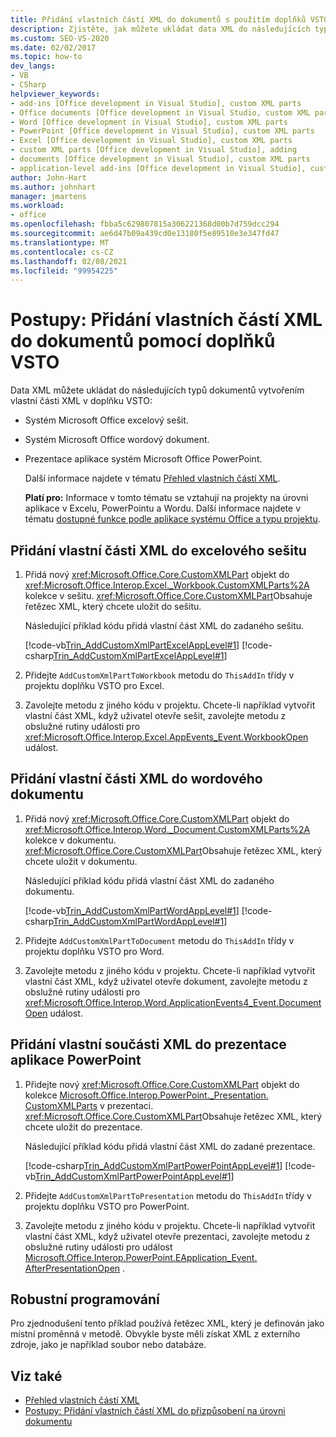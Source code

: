 ```yaml
---
title: Přidání vlastních částí XML do dokumentů s použitím doplňků VSTO
description: Zjistěte, jak můžete ukládat data XML do následujících typů dokumentů vytvořením vlastní části XML v doplňku VSTO.
ms.custom: SEO-VS-2020
ms.date: 02/02/2017
ms.topic: how-to
dev_langs:
- VB
- CSharp
helpviewer_keywords:
- add-ins [Office development in Visual Studio], custom XML parts
- Office documents [Office development in Visual Studio, custom XML parts
- Word [Office development in Visual Studio], custom XML parts
- PowerPoint [Office development in Visual Studio], custom XML parts
- Excel [Office development in Visual Studio], custom XML parts
- custom XML parts [Office development in Visual Studio], adding
- documents [Office development in Visual Studio], custom XML parts
- application-level add-ins [Office development in Visual Studio], custom XML parts
author: John-Hart
ms.author: johnhart
manager: jmartens
ms.workload:
- office
ms.openlocfilehash: fbba5c629807815a306221368d00b7d759dcc294
ms.sourcegitcommit: ae6d47b09a439cd0e13180f5e89510e3e347fd47
ms.translationtype: MT
ms.contentlocale: cs-CZ
ms.lasthandoff: 02/08/2021
ms.locfileid: "99954225"
---
```

# <a name="how-to-add-custom-xml-parts-to-documents-by-using-vsto-add-ins"></a>Postupy: Přidání vlastních částí XML do dokumentů pomocí doplňků VSTO
  Data XML můžete ukládat do následujících typů dokumentů vytvořením vlastní části XML v doplňku VSTO:

- Systém Microsoft Office excelový sešit.

- Systém Microsoft Office wordový dokument.

- Prezentace aplikace systém Microsoft Office PowerPoint.

  Další informace najdete v tématu [Přehled vlastních částí XML](../vsto/custom-xml-parts-overview.md).

  **Platí pro:** Informace v tomto tématu se vztahují na projekty na úrovni aplikace v Excelu, PowerPointu a Wordu. Další informace najdete v tématu [dostupné funkce podle aplikace systému Office a typu projektu](../vsto/features-available-by-office-application-and-project-type.md).

## <a name="to-add-a-custom-xml-part-to-an-excel-workbook"></a>Přidání vlastní části XML do excelového sešitu

1. Přidá nový <xref:Microsoft.Office.Core.CustomXMLPart> objekt do <xref:Microsoft.Office.Interop.Excel._Workbook.CustomXMLParts%2A> kolekce v sešitu. <xref:Microsoft.Office.Core.CustomXMLPart>Obsahuje řetězec XML, který chcete uložit do sešitu.

     Následující příklad kódu přidá vlastní část XML do zadaného sešitu.

     [!code-vb[Trin_AddCustomXmlPartExcelAppLevel#1](../vsto/codesnippet/VisualBasic/trin_addcustomxmlpartexcelapplevel/ThisAddIn.vb#1)]
     [!code-csharp[Trin_AddCustomXmlPartExcelAppLevel#1](../vsto/codesnippet/CSharp/Trin_AddCustomXmlPartExcelAppLevel/ThisAddIn.cs#1)]

2. Přidejte `AddCustomXmlPartToWorkbook` metodu do `ThisAddIn` třídy v projektu doplňku VSTO pro Excel.

3. Zavolejte metodu z jiného kódu v projektu. Chcete-li například vytvořit vlastní část XML, když uživatel otevře sešit, zavolejte metodu z obslužné rutiny události pro <xref:Microsoft.Office.Interop.Excel.AppEvents_Event.WorkbookOpen> událost.

## <a name="to-add-a-custom-xml-part-to-a-word-document"></a>Přidání vlastní části XML do wordového dokumentu

1. Přidá nový <xref:Microsoft.Office.Core.CustomXMLPart> objekt do <xref:Microsoft.Office.Interop.Word._Document.CustomXMLParts%2A> kolekce v dokumentu. <xref:Microsoft.Office.Core.CustomXMLPart>Obsahuje řetězec XML, který chcete uložit v dokumentu.

     Následující příklad kódu přidá vlastní část XML do zadaného dokumentu.

     [!code-vb[Trin_AddCustomXmlPartWordAppLevel#1](../vsto/codesnippet/VisualBasic/Trin_AddCustomXmlPartWordAppLevel/ThisAddIn.vb#1)]
     [!code-csharp[Trin_AddCustomXmlPartWordAppLevel#1](../vsto/codesnippet/CSharp/Trin_AddCustomXmlPartWordAppLevel/ThisAddIn.cs#1)]

2. Přidejte `AddCustomXmlPartToDocument` metodu do `ThisAddIn` třídy v projektu doplňku VSTO pro Word.

3. Zavolejte metodu z jiného kódu v projektu. Chcete-li například vytvořit vlastní část XML, když uživatel otevře dokument, zavolejte metodu z obslužné rutiny události pro <xref:Microsoft.Office.Interop.Word.ApplicationEvents4_Event.DocumentOpen> událost.

## <a name="to-add-a-custom-xml-part-to-a-powerpoint-presentation"></a>Přidání vlastní součásti XML do prezentace aplikace PowerPoint

1. Přidejte nový <xref:Microsoft.Office.Core.CustomXMLPart> objekt do kolekce [Microsoft.Office.Interop.PowerPoint._Presentation. CustomXMLParts](/previous-versions/office/developer/office-2010/ff760806%28v%3doffice.14%29) v prezentaci. <xref:Microsoft.Office.Core.CustomXMLPart>Obsahuje řetězec XML, který chcete uložit do prezentace.

     Následující příklad kódu přidá vlastní část XML do zadané prezentace.

     [!code-csharp[Trin_AddCustomXmlPartPowerPointAppLevel#1](../vsto/codesnippet/CSharp/Trin_AddCustomXmlPartPowerPointAppLevel/ThisAddIn.cs#1)]
     [!code-vb[Trin_AddCustomXmlPartPowerPointAppLevel#1](../vsto/codesnippet/VisualBasic/Trin_AddCustomXmlPartPowerPointAppLevel/ThisAddIn.vb#1)]

2. Přidejte `AddCustomXmlPartToPresentation` metodu do `ThisAddIn` třídy v projektu doplňku VSTO pro PowerPoint.

3. Zavolejte metodu z jiného kódu v projektu. Chcete-li například vytvořit vlastní část XML, když uživatel otevře prezentaci, zavolejte metodu z obslužné rutiny události pro událost [Microsoft.Office.Interop.PowerPoint.EApplication_Event. AfterPresentationOpen](/previous-versions/office/developer/office-2010/ff762843(v=office.14)) .

## <a name="robust-programming"></a>Robustní programování
 Pro zjednodušení tento příklad používá řetězec XML, který je definován jako místní proměnná v metodě. Obvykle byste měli získat XML z externího zdroje, jako je například soubor nebo databáze.

## <a name="see-also"></a>Viz také
- [Přehled vlastních částí XML](../vsto/custom-xml-parts-overview.md)
- [Postupy: Přidání vlastních částí XML do přizpůsobení na úrovni dokumentu](../vsto/how-to-add-custom-xml-parts-to-document-level-customizations.md)
